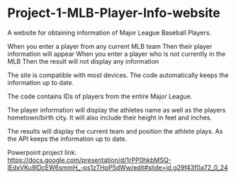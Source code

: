 # Project-1-MLB-Player-Info-website
A website for obtaining information of Major League Baseball Players.

When you enter a player from any current MLB team
Then their player information will appear
When you enter a player who is not currently in the MLB
Then the result will not display any information

The site is compatible with most devices. The code automatically keeps the information up to date.

The code contains IDs of players from the entire Major League. 

The player information will display the athletes name as well as the players hometown/birth city. It will also include their height in feet and inches. 

The results will display the current team and position the athlete plays. As the API keeps the information up to date.

Powerpoint project link: https://docs.google.com/presentation/d/1rPP0hkbMSQ-lEdxVKu9lDcEW6smmH_-ps1zTHpP5dWw/edit#slide=id.g29f43f0a72_0_24